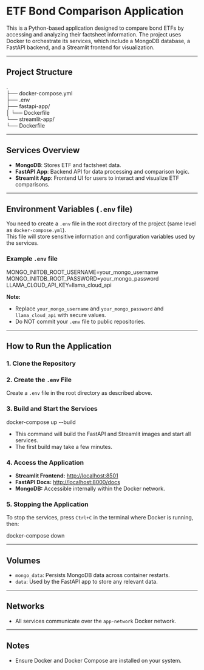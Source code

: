 # ETF Bond Comparison Application

This is a Python-based application designed to compare bond ETFs by accessing and analyzing their factsheet information. The project uses Docker to orchestrate its services, which include a MongoDB database, a FastAPI backend, and a Streamlit frontend for visualization.

---

## Project Structure

.<br>
├── docker-compose.yml<br>
├── .env<br>
├── fastapi-app/<br>
│ └── Dockerfile<br>
└── streamlit-app/<br>
└── Dockerfile


---

## Services Overview

- **MongoDB**: Stores ETF and factsheet data.
- **FastAPI App**: Backend API for data processing and comparison logic.
- **Streamlit App**: Frontend UI for users to interact and visualize ETF comparisons.

---

## Environment Variables (`.env` file)

You need to create a `.env` file in the root directory of the project (same level as `docker-compose.yml`).  
This file will store sensitive information and configuration variables used by the services.

### Example `.env` file

MONGO_INITDB_ROOT_USERNAME=your_mongo_username
<br>
MONGO_INITDB_ROOT_PASSWORD=your_mongo_password
<br>
LLAMA_CLOUD_API_KEY=llama_cloud_api



**Note:**  
- Replace `your_mongo_username` and `your_mongo_password` and `llama_cloud_api`  with secure values.  
- Do NOT commit your `.env` file to public repositories.

---

## How to Run the Application

### 1. Clone the Repository

### 2. Create the `.env` File

Create a `.env` file in the root directory as described above.

### 3. Build and Start the Services

docker-compose up --build


- This command will build the FastAPI and Streamlit images and start all services.  
- The first build may take a few minutes.

### 4. Access the Application

- **Streamlit Frontend:** [http://localhost:8501](http://localhost:8501)  
- **FastAPI Docs:** [http://localhost:8000/docs](http://localhost:8000/docs)  
- **MongoDB:** Accessible internally within the Docker network.

### 5. Stopping the Application

To stop the services, press `Ctrl+C` in the terminal where Docker is running, then:

docker-compose down


---

## Volumes

- `mongo_data`: Persists MongoDB data across container restarts.  
- `data`: Used by the FastAPI app to store any relevant data.

---

## Networks

- All services communicate over the `app-network` Docker network.

---

## Notes

- Ensure Docker and Docker Compose are installed on your system.